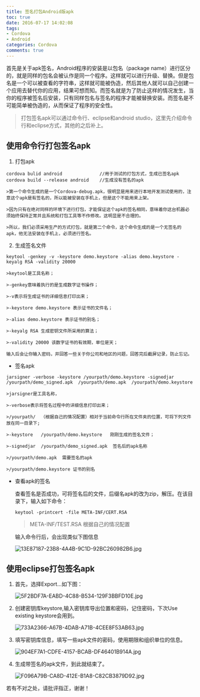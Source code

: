 ```yaml
---
title: 签名打包Android版apk
toc: true
date: 2016-07-17 14:02:08
tags: 
- Cordova
- Android
categories: Cordova
comments: true
---
```


首先是关于apk签名，Android程序的安装是以包名（package name）进行区分的，就是同样的包名会被认作是同一个程序。这样就可以进行升级、替换。但是包名是一个可以被查看的字符串，这样就可能被伪造，然后其他人就可以自己创建一个应用去替代你的应用，结果可想而知。而签名就是为了防止这样的情况发生，当你的程序被签名后安装，只有同样包名与签名的程序才能被替换安装。而签名是不可能简单被伪造的，从而保证了程序的安全性。
<!-- more -->

>打包签名apk可以通过命令行、eclipse和android studio，这里先介绍命令行和eclipse方式，其他的之后补上。


## 使用命令行打包签名apk

1. 打包apk

```shell
cordova bulid android              //用于测试的打包方式，生成已签名apk
cordova build --release android    //生成没有签名的apk
```

	>第一个命令生成的是一个Cordova-debug.apk，很明显是用来进行本地开发测试使用的，注意这个apk是有签名的，所以能被安装在手机上，但是这个不能用来上架。

	>因为只有在绝对同样的环境下进行打包，才能保证这个apk的签名相同，意味着你这台机器必须始终保持正常并且系统和打包工具等不作修改。这明显是不合理的。

	>所以，我们必须采用生产的方式打包，就是第二个命令，这个命令生成的是一个无签名的apk，他无法安装在手机上，必须进行签名。

2. 生成签名文件

```shell
keytool -genkey -v -keystore demo.keystore -alias demo.keystore -keyalg RSA -validity 20000
```

	>keytool是工具名称；

	>-genkey意味着执行的是生成数字证书操作；

	>-v表示将生成证书的详细信息打印出来；

	>-keystore demo.keystore 表示证书的文件名；

	>-alias demo.keystore 表示证书的别名；

	>-keyalg RSA 生成密钥文件所采用的算法；

	>-validity 20000 该数字证书的有效期，单位是天；

	输入后会让你输入密码，并回答一些关于你公司和地区的问题，回答完后截屏记录，防止忘记。

- 签名apk

```shell
jarsigner -verbose -keystore /yourpath/demo.keystore -signedjar /yourpath/demo_signed.apk  /yourpath/demo.apk  /yourpath/demo.keystore
```
	>jarsigner是工具名称，

	>-verbose表示将签名过程中的详细信息打印出来；

	>/yourpath/  （根据自己的情况配置）相对于当前命令行所在文件夹的位置，可将下列文件放在同一目录下;

	>-keystore   /yourpath/demo.keystore   刚刚生成的签名文件；

	>-signedjar  /yourpath/demo_signed.apk  签名后的apk名称

	>/yourpath/demo.apk  需要签名的apk

	>/yourpath/demo.keystore 证书的别名


- 查看apk的签名

	查看签名是否成功，可将签名后的文件，后缀名apk的改为zip，解压。在该目录下，输入如下命令：
	```shell
	keytool -printcert -file META-INF/CERT.RSA
	```

	>META-INF/TEST.RSA   根据自己的情况配置

	输入命令行后，会出现类似下图信息

	![13E87187-23B8-4A4B-9C1D-92BC260982B6.jpg](http://ww1.sinaimg.cn/large/72f96cbagw1f6d81otra6j214203ymz4.jpg)



## 使用eclipse打包签名apk

1. 首先，选择Export...如下图：

	![5F2BDF7A-EABD-4C88-B534-129F3BBFD10E.jpg](http://ww1.sinaimg.cn/large/72f96cbagw1f6d83mf0ynj20el0bk3zt.jpg)

2. 创建密钥库keystore,输入密钥库导出位置和密码，记住密码，下次Use existing keystore会用到。

	![733A2366-A67B-4DAB-A71B-4CEE8F53AB63.jpg](http://ww1.sinaimg.cn/large/72f96cbagw1f6d8407cj9j20eh0f7q44.jpg)

3. 填写密钥库信息，填写一些apk文件的密码，使用期限和组织单位的信息。

	![904EF7A1-CDFE-4157-BCAB-DF46401B914A.jpg](http://ww3.sinaimg.cn/large/72f96cbagw1f6d84a3idij20ei0f90ug.jpg)

4. 生成带签名的apk文件，到此就结束了。

	![F096A79B-CA8D-412E-B1A8-C82CB3879D92.jpg](http://ww4.sinaimg.cn/large/72f96cbagw1f6d855j9p2j20eh0f6dgx.jpg)

若有不对之处，请批评指正，谢谢！

                          

